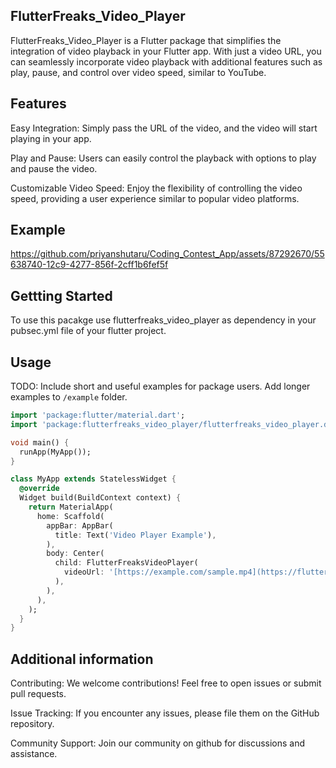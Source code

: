 ## FlutterFreaks_Video_Player

FlutterFreaks_Video_Player is a Flutter package that simplifies the integration of video playback in your Flutter app. With just a video URL, you can seamlessly incorporate video playback with additional features such as play, pause, and control over video speed, similar to YouTube.


## Features

Easy Integration: Simply pass the URL of the video, and the video will start playing in your app.

Play and Pause: Users can easily control the playback with options to play and pause the video.

Customizable Video Speed: Enjoy the flexibility of controlling the video speed, providing a user experience similar to popular video platforms.


## Example

https://github.com/priyanshutaru/Coding_Contest_App/assets/87292670/55638740-12c9-4277-856f-2cff1b6fef5f

## Gettting Started 

To use this pacakge use flutterfreaks_video_player as dependency in your pubsec.yml file of your flutter project.


## Usage

TODO: Include short and useful examples for package users. Add longer examples
to `/example` folder.

```dart
import 'package:flutter/material.dart';
import 'package:flutterfreaks_video_player/flutterfreaks_video_player.dart';

void main() {
  runApp(MyApp());
}

class MyApp extends StatelessWidget {
  @override
  Widget build(BuildContext context) {
    return MaterialApp(
      home: Scaffold(
        appBar: AppBar(
          title: Text('Video Player Example'),
        ),
        body: Center(
          child: FlutterFreaksVideoPlayer(
            videoUrl: '[https://example.com/sample.mp4](https://flutter.github.io/assets-for-api-docs/assets/videos/bee.mp4)',
          ),
        ),
      ),
    );
  }
}

```

## Additional information

Contributing: We welcome contributions! Feel free to open issues or submit pull requests.


Issue Tracking: If you encounter any issues, please file them on the GitHub repository.


Community Support: Join our community on github for discussions and assistance.
